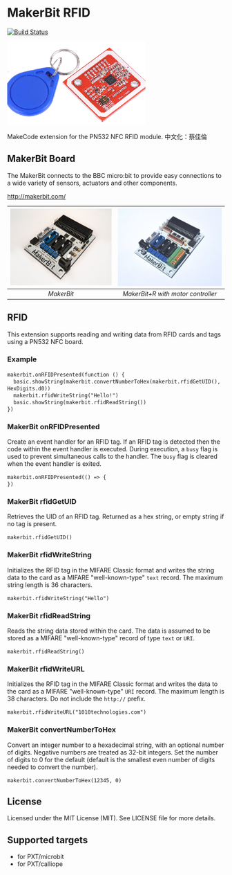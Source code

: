 # MakerBit RFID

[![Build Status](https://travis-ci.com/1010Technologies/pxt-makerbit-rfid.svg?branch=master)](https://travis-ci.com/1010Technologies/pxt-makerbit-rfid)

![MakerBit](icon.png "PN532 NFC")

MakeCode extension for the PN532 NFC RFID module.
中文化：蔡佳倫
## MakerBit Board

The MakerBit connects to the BBC micro:bit to provide easy connections to a wide variety of sensors, actuators and other components.

http://makerbit.com/

| ![MakerBit](MakerBit.png "MakerBit") | ![MakerBit+R](MakerBit+R.png "MakerBit+R") |
| :----------------------------------------------------------------------------------------------: | :----------------------------------------------------------------------------------------------------: |
|                                            _MakerBit_                                            |                                   _MakerBit+R with motor controller_                                   |

## RFID

This extension supports reading and writing data from RFID cards and tags using a PN532 NFC board.

### Example

```blocks
makerbit.onRFIDPresented(function () {
  basic.showString(makerbit.convertNumberToHex(makerbit.rfidGetUID(), HexDigits.d0))
  makerbit.rfidWriteString("Hello!")
  basic.showString(makerbit.rfidReadString())
})
```

### MakerBit onRFIDPresented

Create an event handler for an RFID tag. If an RFID tag is detected then the code within the event handler is executed. During execution, a `busy` flag is used to prevent simultaneous calls to the handler. The `busy` flag is cleared when the event handler is exited.

```sig
makerbit.onRFIDPresented(() => {
})
```

### MakerBit rfidGetUID

Retrieves the UID of an RFID tag. Returned as a hex string, or empty string if no tag is present.

```sig
makerbit.rfidGetUID()
```

### MakerBit rfidWriteString

Initializes the RFID tag in the MIFARE Classic format and writes the string data to the card as a MIFARE "well-known-type" `text` record. The maximum string length is 36 characters.

```sig
makerbit.rfidWriteString("Hello")
```

### MakerBit rfidReadString

Reads the string data stored within the card. The data is assumed to be stored as a MIFARE "well-known-type" record of type `text` or `URI`.

```sig
makerbit.rfidReadString()
```

### MakerBit rfidWriteURL

Initializes the RFID tag in the MIFARE Classic format and writes the data to the card as a MIFARE "well-known-type" `URI` record. The maximum length is 38 characters. Do not include the `http://` prefix.

```sig
makerbit.rfidWriteURL("1010technologies.com")
```

### MakerBit convertNumberToHex

Convert an integer number to a hexadecimal string, with an optional number of digits. Negative numbers are treated as 32-bit integers. Set the number of digits to 0 for the default (default is the smallest even number of digits needed to convert the number).

```sig
makerbit.convertNumberToHex(12345, 0)
```

## License

Licensed under the MIT License (MIT). See LICENSE file for more details.

## Supported targets

- for PXT/microbit
- for PXT/calliope
